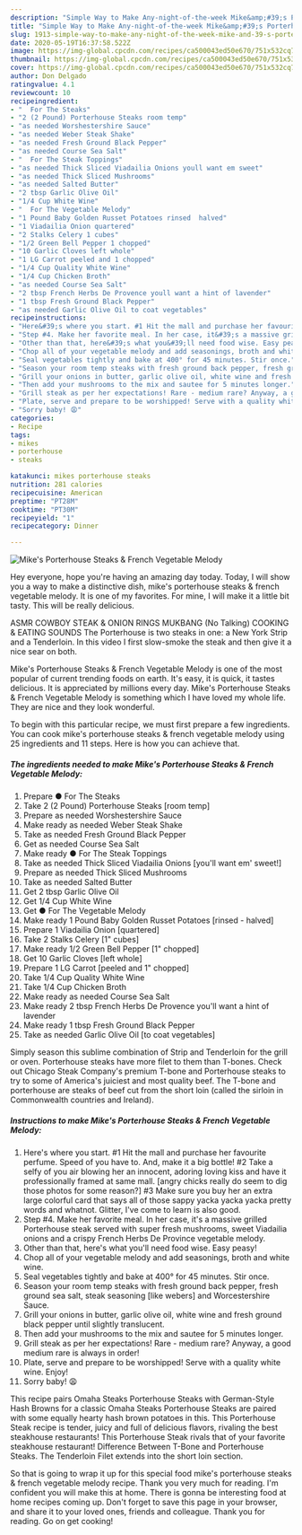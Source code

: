 ```yaml
---
description: "Simple Way to Make Any-night-of-the-week Mike&amp;#39;s Porterhouse Steaks &amp;amp; French Vegetable Melody"
title: "Simple Way to Make Any-night-of-the-week Mike&amp;#39;s Porterhouse Steaks &amp;amp; French Vegetable Melody"
slug: 1913-simple-way-to-make-any-night-of-the-week-mike-and-39-s-porterhouse-steaks-and-amp-french-vegetable-melody
date: 2020-05-19T16:37:58.522Z
image: https://img-global.cpcdn.com/recipes/ca500043ed50e670/751x532cq70/mikes-porterhouse-steaks-french-vegetable-melody-recipe-main-photo.jpg
thumbnail: https://img-global.cpcdn.com/recipes/ca500043ed50e670/751x532cq70/mikes-porterhouse-steaks-french-vegetable-melody-recipe-main-photo.jpg
cover: https://img-global.cpcdn.com/recipes/ca500043ed50e670/751x532cq70/mikes-porterhouse-steaks-french-vegetable-melody-recipe-main-photo.jpg
author: Don Delgado
ratingvalue: 4.1
reviewcount: 10
recipeingredient:
- "  For The Steaks"
- "2 (2 Pound) Porterhouse Steaks room temp"
- "as needed Worshestershire Sauce"
- "as needed Weber Steak Shake"
- "as needed Fresh Ground Black Pepper"
- "as needed Course Sea Salt"
- "  For The Steak Toppings"
- "as needed Thick Sliced Viadailia Onions youll want em sweet"
- "as needed Thick Sliced Mushrooms"
- "as needed Salted Butter"
- "2 tbsp Garlic Olive Oil"
- "1/4 Cup White Wine"
- "  For The Vegetable Melody"
- "1 Pound Baby Golden Russet Potatoes rinsed  halved"
- "1 Viadailia Onion quartered"
- "2 Stalks Celery 1 cubes"
- "1/2 Green Bell Pepper 1 chopped"
- "10 Garlic Cloves left whole"
- "1 LG Carrot peeled and 1 chopped"
- "1/4 Cup Quality White Wine"
- "1/4 Cup Chicken Broth"
- "as needed Course Sea Salt"
- "2 tbsp French Herbs De Provence youll want a hint of lavender"
- "1 tbsp Fresh Ground Black Pepper"
- "as needed Garlic Olive Oil to coat vegetables"
recipeinstructions:
- "Here&#39;s where you start. #1 Hit the mall and purchase her favourite perfume. Speed of you have to. And, make it a big bottle! #2 Take a selfy of you air blowing her an innocent, adoring loving kiss and have it professionally framed at same mall. [angry chicks really do seem to dig those photos for some reason?] #3 Make sure you buy her an extra large colorful card that says all of those sappy yacka yacka yacka pretty words and whatnot. Glitter, I&#39;ve come to learn is also good."
- "Step #4. Make her favorite meal. In her case, it&#39;s a massive grilled Porterhouse steak served with super fresh mushrooms, sweet Viadailia onions and a crispy French Herbs De Province vegetable melody."
- "Other than that, here&#39;s what you&#39;ll need food wise. Easy peasy!"
- "Chop all of your vegetable melody and add seasonings, broth and white wine."
- "Seal vegetables tightly and bake at 400° for 45 minutes. Stir once."
- "Season your room temp steaks with fresh ground back pepper, fresh ground sea salt, steak seasoning [like webers] and Worcestershire Sauce."
- "Grill your onions in butter, garlic olive oil, white wine and fresh ground black pepper until slightly translucent."
- "Then add your mushrooms to the mix and sautee for 5 minutes longer."
- "Grill steak as per her expectations! Rare - medium rare? Anyway, a good medium rare is always in order!"
- "Plate, serve and prepare to be worshipped! Serve with a quality white wine. Enjoy!"
- "Sorry baby! 😩"
categories:
- Recipe
tags:
- mikes
- porterhouse
- steaks

katakunci: mikes porterhouse steaks 
nutrition: 281 calories
recipecuisine: American
preptime: "PT28M"
cooktime: "PT30M"
recipeyield: "1"
recipecategory: Dinner

---
```



![Mike&#39;s Porterhouse Steaks &amp; French Vegetable Melody](https://img-global.cpcdn.com/recipes/ca500043ed50e670/751x532cq70/mikes-porterhouse-steaks-french-vegetable-melody-recipe-main-photo.jpg)

Hey everyone, hope you're having an amazing day today. Today, I will show you a way to make a distinctive dish, mike&#39;s porterhouse steaks &amp; french vegetable melody. It is one of my favorites. For mine, I will make it a little bit tasty. This will be really delicious.

ASMR COWBOY STEAK &amp; ONION RINGS MUKBANG (No Talking) COOKING &amp; EATING SOUNDS The Porterhouse is two steaks in one: a New York Strip and a Tenderloin. In this video I first slow-smoke the steak and then give it a nice sear on both.

Mike&#39;s Porterhouse Steaks &amp; French Vegetable Melody is one of the most popular of current trending foods on earth. It's easy, it is quick, it tastes delicious. It is appreciated by millions every day. Mike&#39;s Porterhouse Steaks &amp; French Vegetable Melody is something which I have loved my whole life. They are nice and they look wonderful.


To begin with this particular recipe, we must first prepare a few ingredients. You can cook mike&#39;s porterhouse steaks &amp; french vegetable melody using 25 ingredients and 11 steps. Here is how you can achieve that.

<!--inarticleads1-->

##### The ingredients needed to make Mike&#39;s Porterhouse Steaks &amp; French Vegetable Melody:

1. Prepare  ● For The Steaks
1. Take 2 (2 Pound) Porterhouse Steaks [room temp]
1. Prepare as needed Worshestershire Sauce
1. Make ready as needed Weber Steak Shake
1. Take as needed Fresh Ground Black Pepper
1. Get as needed Course Sea Salt
1. Make ready  ● For The Steak Toppings
1. Take as needed Thick Sliced Viadailia Onions [you&#39;ll want em&#39; sweet!]
1. Prepare as needed Thick Sliced Mushrooms
1. Take as needed Salted Butter
1. Get 2 tbsp Garlic Olive Oil
1. Get 1/4 Cup White Wine
1. Get  ● For The Vegetable Melody
1. Make ready 1 Pound Baby Golden Russet Potatoes [rinsed - halved]
1. Prepare 1 Viadailia Onion [quartered]
1. Take 2 Stalks Celery [1&#34; cubes]
1. Make ready 1/2 Green Bell Pepper [1&#34; chopped]
1. Get 10 Garlic Cloves [left whole]
1. Prepare 1 LG Carrot [peeled and 1&#34; chopped]
1. Take 1/4 Cup Quality White Wine
1. Take 1/4 Cup Chicken Broth
1. Make ready as needed Course Sea Salt
1. Make ready 2 tbsp French Herbs De Provence you&#39;ll want a hint of lavender
1. Make ready 1 tbsp Fresh Ground Black Pepper
1. Take as needed Garlic Olive Oil [to coat vegetables]


Simply season this sublime combination of Strip and Tenderloin for the grill or oven. Porterhouse steaks have more filet to them than T-bones. Check out Chicago Steak Company&#39;s premium T-bone and Porterhouse steaks to try to some of America&#39;s juiciest and most quality beef. The T-bone and porterhouse are steaks of beef cut from the short loin (called the sirloin in Commonwealth countries and Ireland). 

<!--inarticleads2-->

##### Instructions to make Mike&#39;s Porterhouse Steaks &amp; French Vegetable Melody:

1. Here&#39;s where you start. #1 Hit the mall and purchase her favourite perfume. Speed of you have to. And, make it a big bottle! #2 Take a selfy of you air blowing her an innocent, adoring loving kiss and have it professionally framed at same mall. [angry chicks really do seem to dig those photos for some reason?] #3 Make sure you buy her an extra large colorful card that says all of those sappy yacka yacka yacka pretty words and whatnot. Glitter, I&#39;ve come to learn is also good.
1. Step #4. Make her favorite meal. In her case, it&#39;s a massive grilled Porterhouse steak served with super fresh mushrooms, sweet Viadailia onions and a crispy French Herbs De Province vegetable melody.
1. Other than that, here&#39;s what you&#39;ll need food wise. Easy peasy!
1. Chop all of your vegetable melody and add seasonings, broth and white wine.
1. Seal vegetables tightly and bake at 400° for 45 minutes. Stir once.
1. Season your room temp steaks with fresh ground back pepper, fresh ground sea salt, steak seasoning [like webers] and Worcestershire Sauce.
1. Grill your onions in butter, garlic olive oil, white wine and fresh ground black pepper until slightly translucent.
1. Then add your mushrooms to the mix and sautee for 5 minutes longer.
1. Grill steak as per her expectations! Rare - medium rare? Anyway, a good medium rare is always in order!
1. Plate, serve and prepare to be worshipped! Serve with a quality white wine. Enjoy!
1. Sorry baby! 😩


This recipe pairs Omaha Steaks Porterhouse Steaks with German-Style Hash Browns for a classic Omaha Steaks Porterhouse Steaks are paired with some equally hearty hash brown potatoes in this. This Porterhouse Steak recipe is tender, juicy and full of delicious flavors, rivaling the best steakhouse restaurants! This Porterhouse Steak rivals that of your favorite steakhouse restaurant! Difference Between T-Bone and Porterhouse Steaks. The Tenderloin Filet extends into the short loin section. 

So that is going to wrap it up for this special food mike&#39;s porterhouse steaks &amp; french vegetable melody recipe. Thank you very much for reading. I'm confident you will make this at home. There is gonna be interesting food at home recipes coming up. Don't forget to save this page in your browser, and share it to your loved ones, friends and colleague. Thank you for reading. Go on get cooking!
